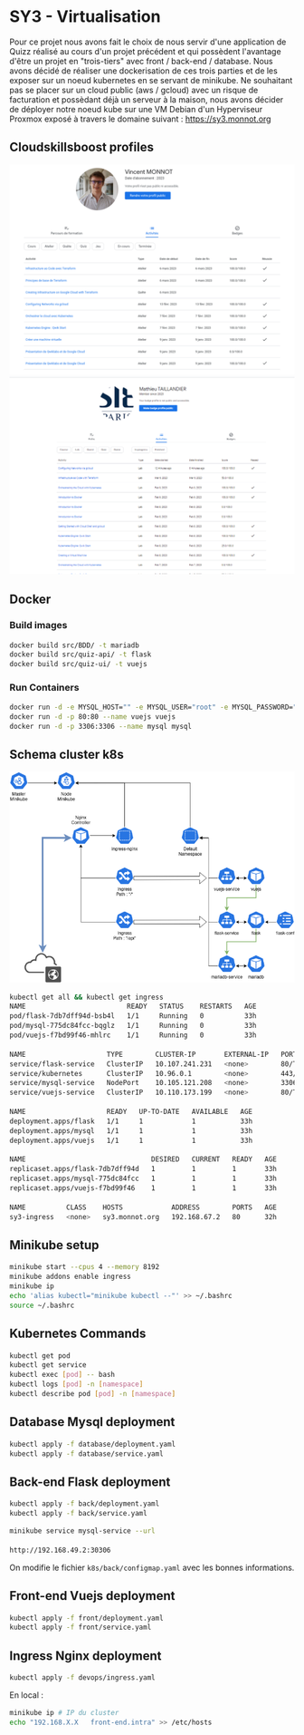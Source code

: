 # SY3 - Virtualisation

Pour ce projet nous avons fait le choix de nous servir d'une application de Quizz réalisé au cours d'un projet précédent et qui possèdent l'avantage d'être un projet en "trois-tiers" avec front / back-end / database.
Nous avons décidé de réaliser une dockerisation de ces trois parties et de les exposer sur un noeud kubernetes en se servant de minikube.
Ne souhaitant pas se placer sur un cloud public (aws / gcloud) avec un risque de facturation et possèdant déjà un serveur à la maison, nous avons décider de déployer notre noeud kube sur une VM Debian d'un Hyperviseur Proxmox exposé à travers le domaine suivant : https://sy3.monnot.org


## Cloudskillsboost profiles

![Monnot](k8s/devops/profile_monnot.png)
![Taillandier](k8s/devops/profile_taillandier.png)

## Docker

### Build images

```Bash
docker build src/BDD/ -t mariadb
docker build src/quiz-api/ -t flask
docker build src/quiz-ui/ -t vuejs
```

### Run Containers

```Bash
docker run -d -e MYSQL_HOST="" -e MYSQL_USER="root" -e MYSQL_PASSWORD="rootroot" -e MYSQL_DB="QuizzDB" -p 5000:5000 --name flask flask
docker run -d -p 80:80 --name vuejs vuejs
docker run -d -p 3306:3306 --name mysql mysql
```

## Schema cluster k8s

![cluster](k8s/devops/DevOps.png)

```Bash
kubectl get all && kubectl get ingress
NAME                         READY   STATUS    RESTARTS   AGE
pod/flask-7db7dff94d-bsb4l   1/1     Running   0          33h
pod/mysql-775dc84fcc-bqglz   1/1     Running   0          33h
pod/vuejs-f7bd99f46-mhlrc    1/1     Running   0          33h

NAME                    TYPE        CLUSTER-IP       EXTERNAL-IP   PORT(S)          AGE
service/flask-service   ClusterIP   10.107.241.231   <none>        80/TCP           33h
service/kubernetes      ClusterIP   10.96.0.1        <none>        443/TCP          46d
service/mysql-service   NodePort    10.105.121.208   <none>        3306:30306/TCP   33h
service/vuejs-service   ClusterIP   10.110.173.199   <none>        80/TCP,443/TCP   32h

NAME                    READY   UP-TO-DATE   AVAILABLE   AGE
deployment.apps/flask   1/1     1            1           33h
deployment.apps/mysql   1/1     1            1           33h
deployment.apps/vuejs   1/1     1            1           33h

NAME                               DESIRED   CURRENT   READY   AGE
replicaset.apps/flask-7db7dff94d   1         1         1       33h
replicaset.apps/mysql-775dc84fcc   1         1         1       33h
replicaset.apps/vuejs-f7bd99f46    1         1         1       33h

NAME          CLASS    HOSTS            ADDRESS        PORTS   AGE
sy3-ingress   <none>   sy3.monnot.org   192.168.67.2   80      32h
```

## Minikube setup

```Bash
minikube start --cpus 4 --memory 8192
minikube addons enable ingress
minikube ip
echo 'alias kubectl="minikube kubectl --"' >> ~/.bashrc
source ~/.bashrc
```

## Kubernetes Commands

```bash
kubectl get pod
kubectl get service
kubectl exec [pod] -- bash
kubectl logs [pod] -n [namespace]
kubectl describe pod [pod] -n [namespace]
```

## Database Mysql deployment

```Bash
kubectl apply -f database/deployment.yaml
kubectl apply -f database/service.yaml
```

## Back-end Flask deployment

```Bash
kubectl apply -f back/deployment.yaml
kubectl apply -f back/service.yaml
```

```Bash
minikube service mysql-service --url

http://192.168.49.2:30306
```

On modifie le fichier `k8s/back/configmap.yaml` avec les bonnes informations.

## Front-end Vuejs deployment

```bash
kubectl apply -f front/deployment.yaml
kubectl apply -f front/service.yaml
```

## Ingress Nginx deployment

```Bash
kubectl apply -f devops/ingress.yaml
```

En local :
```bash
minikube ip # IP du cluster
echo "192.168.X.X	front-end.intra" >> /etc/hosts 
```